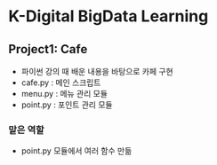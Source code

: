 # K-Digital BigData Learning
## Project1:  Cafe
- 파이썬 강의 때 배운 내용을 바탕으로 카페 구현
- cafe.py : 메인 스크립트
- menu.py : 메뉴 관리 모듈
- point.py : 포인트 관리 모듈
### 맡은 역할
- point.py 모듈에서 여러 함수 만듦
